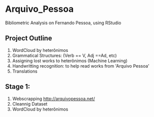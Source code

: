 # Arquivo_Pessoa
Bibliometric Analysis on Fernando Pessoa, using RStudio

## Project Outline
1) WordCloud by heterônimos
2) Grammatical Structures: (Verb == V, Adj ==Ad, etc)
3) Assigning lost works to heterônimos (Machine Learning)
4) Handwritting recognition: to help read works from 'Arquivo Pessoa'
5) Translations 

## Stage 1:
1) Webscrapping http://arquivopessoa.net/ 
2) Cleannig Dataset
3) WordCloud by heterônimos
 
 
